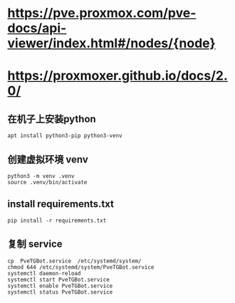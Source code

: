# https://pve.proxmox.com/pve-docs/api-viewer/index.html#/nodes/{node}
# https://proxmoxer.github.io/docs/2.0/




## 在机子上安装python

```
apt install python3-pip python3-venv
```

## 创建虚拟环境 venv
```
python3 -m venv .venv
source .venv/bin/activate
```


## install requirements.txt

```
pip install -r requirements.txt
```

## 复制 service
```
cp  PveTGBot.service  /etc/systemd/system/
chmod 644 /etc/systemd/system/PveTGBot.service
systemctl daemon-reload
systemctl start PveTGBot.service
systemctl enable PveTGBot.service
systemctl status PveTGBot.service

```